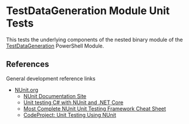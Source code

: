 # TestDataGeneration Module Unit Tests

This tests the underlying components of the nested binary module of the [TestDataGeneration](../TestDataGeneration/README.md) PowerShell Module.

## References

General development reference links

- [NUnit.org](https://nunit.org/)
  - [NUnit Documentation Site](https://docs.nunit.org/)
  - [Unit testing C# with NUnit and .NET Core](https://learn.microsoft.com/en-us/dotnet/core/testing/unit-testing-with-nunit)
  - [Most Complete NUnit Unit Testing Framework Cheat Sheet](https://www.automatetheplanet.com/nunit-cheat-sheet/)
  - [CodeProject: Unit Testing Using NUnit](https://www.codeproject.com/articles/178635/unit-testing-using-nunit)

